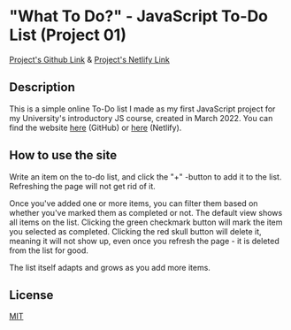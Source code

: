 # "What To Do?" - JavaScript To-Do List (Project 01)
[Project's Github Link](https://luminietos.github.io/P01/) & [Project's Netlify Link](https://admirable-bavarois-7adc9c.netlify.app/)

## Description
This is a simple online To-Do list I made as my first JavaScript project for my University's introductory JS course, created in March 2022.
You can find the website [here](https://luminietos.github.io/P01/) (GitHub) or [here](https://admirable-bavarois-7adc9c.netlify.app/) (Netlify).

## How to use the site
Write an item on the to-do list, and click the "+" -button to add it to the list. Refreshing the page will not get rid of it.

Once you've added one or more items, you can filter them based on whether you've marked them as completed or not. The default view shows all items on the list.
Clicking the green checkmark button will mark the item you selected as completed. Clicking the red skull button will delete it, meaning it will not show up, even once you refresh the page - it is deleted from the list for good. 

The list itself adapts and grows as you add more items.

## License
[MIT](https://choosealicense.com/licenses/mit/)
